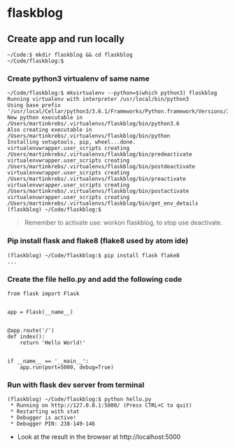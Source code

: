 # flaskblog

## Create app and run locally
```
~/Code:$ mkdir flaskblog && cd flaskblog
~/Code/flaskblog:$
```

### Create python3 virtualenv of same name
```
~/Code/flaskblog:$ mkvirtualenv --python=$(which python3) flaskblog
Running virtualenv with interpreter /usr/local/bin/python3
Using base prefix '/usr/local/Cellar/python3/3.6.1/Frameworks/Python.framework/Versions/3.6'
New python executable in /Users/martinkrebs/.virtualenvs/flaskblog/bin/python3.6
Also creating executable in /Users/martinkrebs/.virtualenvs/flaskblog/bin/python
Installing setuptools, pip, wheel...done.
virtualenvwrapper.user_scripts creating /Users/martinkrebs/.virtualenvs/flaskblog/bin/predeactivate
virtualenvwrapper.user_scripts creating /Users/martinkrebs/.virtualenvs/flaskblog/bin/postdeactivate
virtualenvwrapper.user_scripts creating /Users/martinkrebs/.virtualenvs/flaskblog/bin/preactivate
virtualenvwrapper.user_scripts creating /Users/martinkrebs/.virtualenvs/flaskblog/bin/postactivate
virtualenvwrapper.user_scripts creating /Users/martinkrebs/.virtualenvs/flaskblog/bin/get_env_details
(flaskblog) ~/Code/flaskblog:$

```
> Remember to activate use: workon flaskblog, to stop use deactivate.

### Pip install flask and flake8 (flake8 used by atom ide)
```
(flaskblog) ~/Code/flaskblog:$ pip install flask flake8
...
```

### Create the file hello.py and add the following code
```
from flask import Flask


app = Flask(__name__)


@app.route('/')
def index():
    return 'Hello World!'


if __name__ == '__main__':
    app.run(port=5000, debug=True)
```

### Run with flask dev server from terminal
```
(flaskblog) ~/Code/flaskblog:$ python hello.py
 * Running on http://127.0.0.1:5000/ (Press CTRL+C to quit)
 * Restarting with stat
 * Debugger is active!
 * Debugger PIN: 238-149-146

```
- Look at the result in the browser at http://localhost:5000
